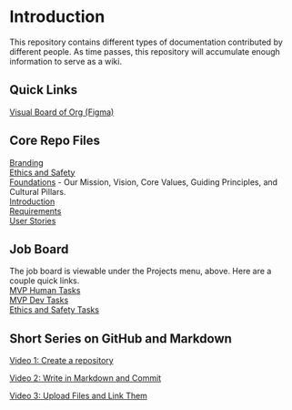 # Introduction

This repository contains different types of documentation contributed by different people. As time passes, this repository will accumulate enough information to serve as a wiki.


## Quick Links

[Visual Board of Org (Figma)](https://www.figma.com/file/FxJXZSY8Xor4i92c6a09wH/PalCollective-overview-diagram?type=whiteboard&node-id=0-1&t=w0xtcaMb4bVqCTeT-0)   

## Core Repo Files
[Branding](BRANDING.md)  
[Ethics and Safety](ETHICS_SAFETY.adoc)     
[Foundations](FOUNDATIONS.md) - Our Mission, Vision, Core Values, Guiding Principles, and Cultural Pillars.  
[Introduction](INTRODUCTION.md)  
[Requirements](REQUIREMENTS.md)  
[User Stories](USER_STORIES.md)  


## Job Board
The job board is viewable under the Projects menu, above. Here are a couple quick links.  
[MVP Human Tasks](https://github.com/orgs/PalCollective/projects/3)  
[MVP Dev Tasks](https://github.com/orgs/PalCollective/projects/2)  
[Ethics and Safety Tasks](https://github.com/orgs/PalCollective/projects/4)

## Short Series on GitHub and Markdown  
[Video 1: Create a repository](https://www.loom.com/share/7c7277cef8d74082931dd7d816452f3f?sid=ffa77fba-f4c7-443b-a3d0-b517f27f50d3)  

[Video 2: Write in Markdown and Commit](https://www.loom.com/share/2fe5ea5e0dc941ee9e442c17ff3cd81b?sid=30595de6-0a46-4b80-a4b0-9b9eb70dd2e0)  

[Video 3: Upload Files and Link Them](https://www.loom.com/share/376b4e49a9f448528d355654e2797d2e?sid=205d1cfe-9d81-41dd-9d78-9a439a9aa63d)  


